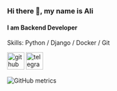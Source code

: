 ### Hi there 👋, my name is Ali
#### I am Backend Developer

Skills: Python / Django / Docker / Git



[<img src='https://cdn.jsdelivr.net/npm/simple-icons@3.0.1/icons/github.svg' alt='github' height='40'>](https://github.com/cliali)  [<img src='https://cdn.jsdelivr.net/npm/simple-icons@3.0.1/icons/telegram.svg' alt='telegram' height='40'>](https://t.me/cliali)  

![GitHub metrics](https://metrics.lecoq.io/cliali)  

